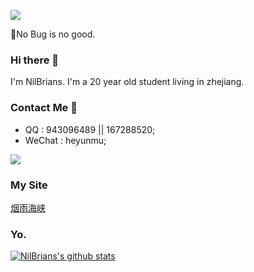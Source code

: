 ![](https://visitor-badge.laobi.icu/badge?page_id=nilbrains.readme)

🚅No Bug is no good.

### Hi there 👋

I'm NilBrians. I'm a 20 year old student living in zhejiang.

### Contact Me 💬

- QQ : 943096489 || 167288520;
- WeChat : heyunmu;

![](https://app.nilbrains.com/images/wxappimg.jpg)

### My Site

[烟雨海峡](http:www.nilbrains.com)

### Yo. 

[![NilBrians's github stats](https://github-readme-stats.vercel.app/api?username=nilbrains)](https://github.com/anuraghazra/github-readme-stats)


